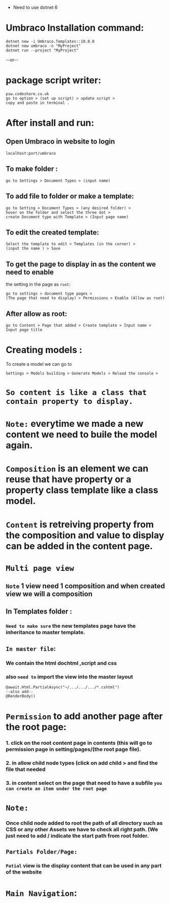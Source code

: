* Need to use dotnet 6
# Umbraco Installation command:

```
dotnet new -i Umbraco.Templates::10.0.0
dotnet new umbraco -n "MyProject"
dotnet run --project "MyProject"
```
--or--
# package script writer:
```
psw.codeshare.co.uk
go to option > (set up script) > update script > 
copy and paste in terminal .
```

# After install and run:

## Open Umbraco  in website to login  
```
localhost:port/umbraco
```
## To make folder :
```
go to Settings > Document Types > (input name)
```

## To add file to folder or make a template:
```
go to Setting > Document Types > (any desired folder) >
hover on the folder and select the three dot >
create Document type with Template > (Input page name)
```

## To edit the created template:
```
Select the template to edit > Templates (in the corner) >
(input the name ) > Save
```

## To get the page to display in as the content we need to enable
the setting in the page as `root`:
```
go to settings > document type pages > 
(The page that need to display) > Permissions > Enable (Allow as root)
```

## After allow as root:
```
go to Content > Page that added > Create template > Input name > 
Input page title 
``` 

# Creating models : 
 To create a model we can go to 
```
Settings > Models building > Generate Models > Reload the console >
```
# `So content is like a class that contain property to display.`
# `Note:` everytime we made a new content we need to buile the model again.
# `Composition` is an element we can reuse that have property or a property class template like a class model.
# `Content` is retreiving property from the composition and value to display can be added in the content page.



# `Multi page view`
## `Note` 1 view need 1 composition and when created view we will a composition

## In Templates folder :
### `Need to make sure` the new templates page have the inheritance to master template.

## `In master file`:
### We contain the html dochtml ,script and css
### also `need to` import the view into the master layout
```
@await.Html.PartialAsync("~/.../.../.../*.cshtml")
--also add--
@RenderBody()
```

# `Permission` to add another page after the root page:

### 1. click on the root content page in contents (this will go to permission page in setting/pages/(the root page file).
### 2. in allow child node types (click on add child > and find the file that needed
### 3. in content select on the page that need to have a subfile `you can create an item under the root page`

# `Note:` 
### Once child node added to root the path of all directory such as CSS or any other Assets we have to check all right path. (We just need to add / indicate the start path from root folder.
 

## `Partials Folder/Page:`
### `Patial` view is the display content that can be used in any part of the website

# `Main Navigation`:

